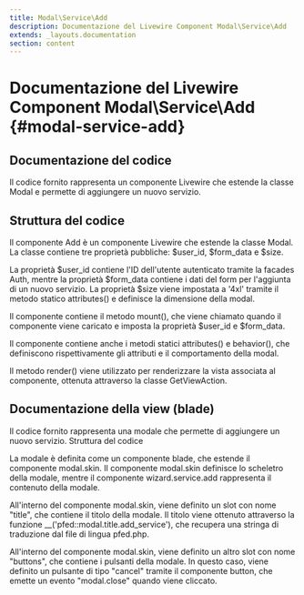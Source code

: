 ```yaml
---
title: Modal\Service\Add
description: Documentazione del Livewire Component Modal\Service\Add
extends: _layouts.documentation
section: content
---
```


#  Documentazione del Livewire Component Modal\Service\Add {#modal-service-add}

## Documentazione del codice 

Il codice fornito rappresenta un componente Livewire che estende la classe Modal e permette di aggiungere un nuovo servizio.

## Struttura del codice

Il componente Add è un componente Livewire che estende la classe Modal. La classe contiene tre proprietà pubbliche: $user_id, $form_data e $size.

La proprietà $user_id contiene l'ID dell'utente autenticato tramite la facades Auth, mentre la proprietà $form_data contiene i dati del form per l'aggiunta di un nuovo servizio. La proprietà $size viene impostata a '4xl' tramite il metodo statico attributes() e definisce la dimensione della modal.

Il componente contiene il metodo mount(), che viene chiamato quando il componente viene caricato e imposta la proprietà $user_id e $form_data.

Il componente contiene anche i metodi statici attributes() e behavior(), che definiscono rispettivamente gli attributi e il comportamento della modal.

Il metodo render() viene utilizzato per renderizzare la vista associata al componente, ottenuta attraverso la classe GetViewAction.

## Documentazione della view (blade)

Il codice fornito rappresenta una modale che permette di aggiungere un nuovo servizio.
Struttura del codice

La modale è definita come un componente blade, che estende il componente modal.skin. Il componente modal.skin definisce lo scheletro della modale, mentre il componente wizard.service.add rappresenta il contenuto della modale.

All'interno del componente modal.skin, viene definito un slot con nome "title", che contiene il titolo della modale. Il titolo viene ottenuto attraverso la funzione __('pfed::modal.title.add_service'), che recupera una stringa di traduzione dal file di lingua pfed.php.

All'interno del componente modal.skin, viene definito un altro slot con nome "buttons", che contiene i pulsanti della modale. In questo caso, viene definito un pulsante di tipo "cancel" tramite il componente button, che emette un evento "modal.close" quando viene cliccato.